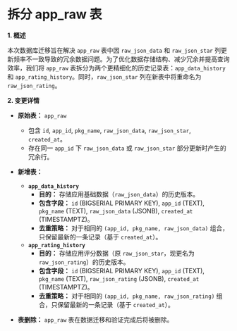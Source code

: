 # 拆分 app_raw 表

**1. 概述**

本次数据库迁移旨在解决 `app_raw` 表中因 `raw_json_data` 和 `raw_json_star` 列更新频率不一致导致的冗余数据问题。为了优化数据存储结构、减少冗余并提高查询效率，我们将 `app_raw` 表拆分为两个更精细化的历史记录表：`app_data_history` 和 `app_rating_history`。同时，`raw_json_star` 列在新表中将重命名为 `raw_json_rating`。

**2. 变更详情**

*   **原始表：** `app_raw`
    *   包含 `id`, `app_id`, `pkg_name`, `raw_json_data`, `raw_json_star`, `created_at`。
    *   存在同一 `app_id` 下 `raw_json_data` 或 `raw_json_star` 部分更新时产生的冗余行。

*   **新增表：**
    *   **`app_data_history`**
        *   **目的：** 存储应用基础数据（`raw_json_data`）的历史版本。
        *   **包含字段：** `id` (BIGSERIAL PRIMARY KEY), `app_id` (TEXT), `pkg_name` (TEXT), `raw_json_data` (JSONB), `created_at` (TIMESTAMPTZ)。
        *   **去重策略：** 对于相同的 `(app_id, pkg_name, raw_json_data)` 组合，只保留最新的一条记录（基于 `created_at`）。
    *   **`app_rating_history`**
        *   **目的：** 存储应用评分数据（原 `raw_json_star`，现更名为 `raw_json_rating`）的历史版本。
        *   **包含字段：** `id` (BIGSERIAL PRIMARY KEY), `app_id` (TEXT), `pkg_name` (TEXT), `raw_json_rating` (JSONB), `created_at` (TIMESTAMPTZ)。
        *   **去重策略：** 对于相同的 `(app_id, pkg_name, raw_json_rating)` 组合，只保留最新的一条记录（基于 `created_at`）。

*   **表删除：** `app_raw` 表在数据迁移和验证完成后将被删除。
